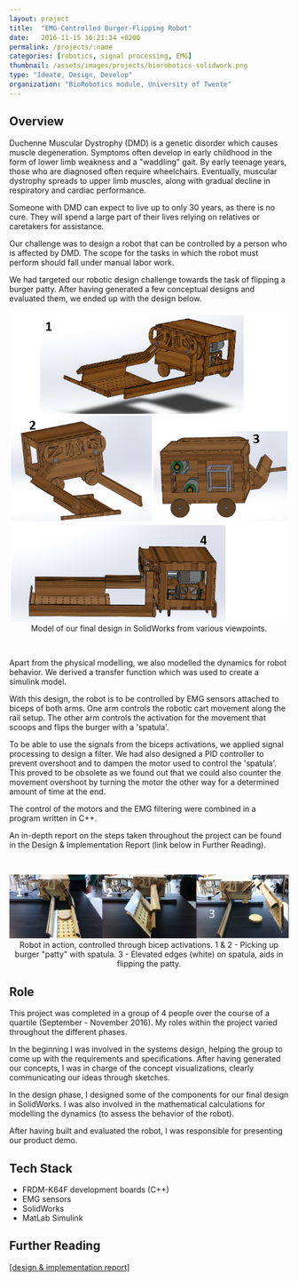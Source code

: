 ```yaml
---
layout: project
title:  "EMG-Controlled Burger-Flipping Robot"
date:   2016-11-15 16:21:34 +0200
permalink: /projects/:name
categories: [robotics, signal processing, EMG]
thumbnail: /assets/images/projects/biorobotics-solidwork.png
type: "Ideate, Design, Develop"
organization: "BioRobotics module, University of Twente"
---
```


## Overview

Duchenne Muscular Dystrophy (DMD) is a genetic disorder which causes muscle degeneration. Symptoms often develop in early childhood in the form of lower limb weakness and a "waddling" gait. By early teenage years, those who are diagnosed often require wheelchairs. Eventually, muscular dystrophy spreads to upper limb muscles, along with gradual decline in respiratory and cardiac performance. 

Someone with DMD can expect to live up to only 30 years, as there is no cure. They will spend a large part of their lives relying on relatives or caretakers for assistance.

Our challenge was to design a robot that can be controlled by a person who is affected by DMD. The scope for the tasks in which the robot must perform should fall under manual labor work.

We had targeted our robotic design challenge towards the task of flipping a burger patty. After having generated a few conceptual designs and evaluated them, we ended up with the design below.

<p align="center">
<img src="/assets/images/projects/biorobotics-solidwork.png" alt="SolidWork Models of Robot" title="SolidWork Models of Robot" width="500px" />
<br/>
Model of our final design in SolidWorks from various viewpoints.
</p>
<br/>

Apart from the physical modelling, we also modelled the dynamics for robot behavior. We derived a transfer function which was used to create a simulink model.

With this design, the robot is to be controlled by EMG sensors attached to biceps of both arms. One arm controls the robotic cart movement along the rail setup. The other arm controls the activation for the movement that scoops and flips the burger with a 'spatula'.

To be able to use the signals from the biceps activations, we applied signal processing to design a filter. We had also designed a PID controller to prevent overshoot and to dampen the motor used to control the 'spatula'. This proved to be obsolete as we found out that we could also counter the movement overshoot by turning the motor the other way for a determined amount of time at the end.

The control of the motors and the EMG filtering were combined in a program written in C++. 

An in-depth report on the steps taken throughout the project can be found in the Design & Implementation Report (link below in Further Reading).

<br/>

<p align="center">
<img src="/assets/images/projects/biorobotics-robotactions.png" alt="Images of robot in action" title="Robot in Action" width="1000px" />
<br/>
Robot in action, controlled through bicep activations. 1 & 2 - Picking up burger "patty" with spatula. 3 - Elevated edges (white) on spatula, aids in flipping the patty.
</p>



## Role
This project was completed in a group of 4 people over the course of a quartile (September - November 2016). My roles within the project varied throughout the different phases. 

In the beginning I was involved in the systems design, helping the group to come up with the requirements and specifications. After having generated our concepts, I was in charge of the concept visualizations, clearly communicating our ideas through sketches.

In the design phase, I designed some of the components for our final design in SolidWorks. I was also involved in the mathematical calculations for modelling the dynamics (to assess the behavior of the robot).

After having built and evaluated the robot, I was responsible for presenting our product demo.


## Tech Stack
 - FRDM-K64F development boards (C++)
 - EMG sensors
 - SolidWorks
 - MatLab Simulink


## Further Reading

<a href='/assets/docs/BioRobotics-DesignImplementationReport.pdf' target="_blank">[design & implementation report]</a>